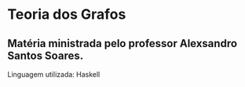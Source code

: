 # Teoria dos Grafos

## Matéria ministrada pelo professor Alexsandro Santos Soares.

Linguagem utilizada: Haskell